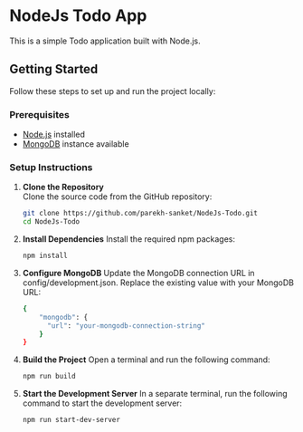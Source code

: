 # NodeJs Todo App

This is a simple Todo application built with Node.js.

## Getting Started

Follow these steps to set up and run the project locally:

### Prerequisites

- [Node.js](https://nodejs.org/) installed
- [MongoDB](https://www.mongodb.com/) instance available

### Setup Instructions

1. **Clone the Repository**  
   Clone the source code from the GitHub repository:

   ```bash
   git clone https://github.com/parekh-sanket/NodeJs-Todo.git
   cd NodeJs-Todo

2. **Install Dependencies**
Install the required npm packages:

    ```bash
    npm install

3. **Configure MongoDB**
Update the MongoDB connection URL in config/development.json. Replace the existing value with your MongoDB URL:

    ```bash
    {
        "mongodb": {
          "url": "your-mongodb-connection-string"
        }
   }

4. **Build the Project**
Open a terminal and run the following command:

    ```bash
    npm run build

5. **Start the Development Server**
In a separate terminal, run the following command to start the development server:

    ```bash
    npm run start-dev-server




    
